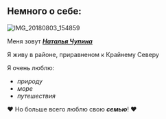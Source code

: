 ## Немного о себе:

![IMG_20180803_154859](https://github.com/user-attachments/assets/cf088d44-9b8d-467f-8e73-cc2430292b79)


Меня зовут   <ins>***Наталья Чупина***

Я живу в районе, приравненом к Крайнему Северу

Я очень люблю:
 * *природу*  
 * *море*   
 * *путешествия*

:heart: Но больше всего люблю свою ***семью***! :heart: 
